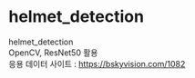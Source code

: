 # helmet_detection
helmet_detection<br>
OpenCV, ResNet50 활용<br>
응용 데이터 사이트 : https://bskyvision.com/1082
